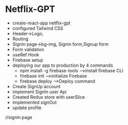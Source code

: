 # Netflix-GPT

- create-react-app netflix-gpt
- configured Tailwind CSS
- Header->Logo,
- Routing
- Signin page->bg-img, Signin form,Signup form
- Form validation
- useRef Hook
- Firebase setup
- deploying our app to production by 4 commands
  - npm install -g firebase-tools -->install firebase CLI
  - firebase init -->initialize Firebase
  - firebase deploy -->Deploy command
- Create SignUp account
- implement SignIn user Api
- Created Redux store with userSlice
- Implemented signOut
- update profile

//signin page
